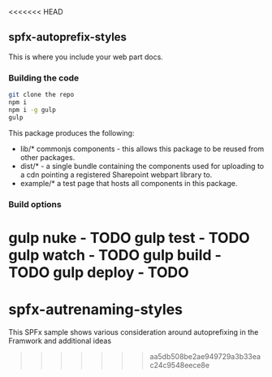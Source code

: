 <<<<<<< HEAD
## spfx-autoprefix-styles

This is where you include your web part docs.

### Building the code

```bash
git clone the repo
npm i
npm i -g gulp
gulp
```

This package produces the following:

* lib/* commonjs components - this allows this package to be reused from other packages.
* dist/* - a single bundle containing the components used for uploading to a cdn pointing a registered Sharepoint webpart library to.
* example/* a test page that hosts all components in this package.

### Build options

gulp nuke - TODO
gulp test - TODO
gulp watch - TODO
gulp build - TODO
gulp deploy - TODO
=======
# spfx-autrenaming-styles
This SPFx sample shows various consideration around autoprefixing in the Framwork and additional ideas
>>>>>>> aa5db508be2ae949729a3b33eac24c9548eece8e
